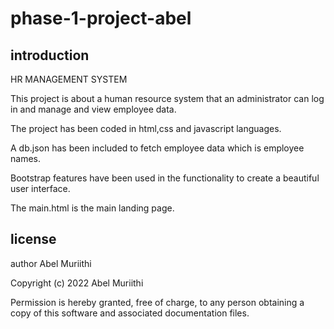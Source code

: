 # phase-1-project-abel

## introduction

HR MANAGEMENT SYSTEM

This project is about a human resource system that an administrator can log in and manage and view employee data.

The project has been coded in html,css and javascript languages.

A db.json has been included to fetch employee data which is employee names.

Bootstrap features have been used in the functionality to create a beautiful user interface.

The main.html is the main landing page.

## license

author Abel Muriithi

Copyright (c) 2022 Abel Muriithi

Permission is hereby granted, free of charge, to any person obtaining a copy
of this software and associated documentation files.